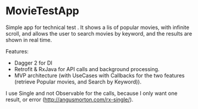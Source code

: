 # MovieTestApp
Simple app for technical test .
It shows a lis of popular movies, with infinite scroll, and allows the user to search movies by keyword, and the results are shown in real time.

Features:
* Dagger 2 for DI
* Retrofit & RxJava for API calls and background processing.
* MVP architecture (with UseCases with Callbacks for the two features (retrieve Popular movies, and Search by Keyword)).

I use Single and not Observable for the calls, because I only want one result, or error (http://angusmorton.com/rx-single/).
